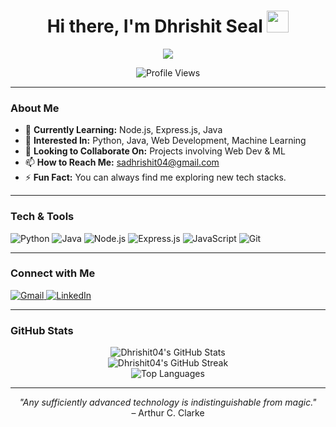 <!--
**Dhrishit04/Dhrishit04** is a special repository for your profile README.
When you add a README.md to that repository, it will appear on your GitHub profile.
-->

<h1 align="center">Hi there, I'm Dhrishit Seal <img src="https://media.giphy.com/media/hvRJCLFzcasrR4ia7z/giphy.gif" width="35"></h1>

<p align="center">
  <a href="https://github.com/Dhrishit04?tab=repositories">
    <img src="https://readme-typing-svg.herokuapp.com?size=30&duration=3000&color=09F7E3&center=true&vCenter=true&width=600&lines=Full+Stack+Developer;Machine+Learning+Enthusiast;Loves+Clean+and+Scalable+Code;Always+Learning+New+Things">
  </a>
</p>

<div align="center">
  <img src="https://komarev.com/ghpvc/?username=Dhrishit04&label=PROFILE+VIEWS" alt="Profile Views" />
</div>

---

### About Me

- 🌱 **Currently Learning:** Node.js, Express.js, Java  
- 🔭 **Interested In:** Python, Java, Web Development, Machine Learning  
- 🤝 **Looking to Collaborate On:** Projects involving Web Dev & ML  
- 📫 **How to Reach Me:** [sadhrishit04@gmail.com](mailto:sadhrishit04@gmail.com)  
- ⚡ **Fun Fact:** You can always find me exploring new tech stacks.

---

### Tech & Tools

<p>
  <img src="https://img.shields.io/badge/Python-3670A0?style=flat&logo=python&logoColor=ffdd54" alt="Python" />
  <img src="https://img.shields.io/badge/Java-ED8B00?style=flat&logo=java&logoColor=white" alt="Java" />
  <img src="https://img.shields.io/badge/Node.js-339933?style=flat&logo=node.js&logoColor=white" alt="Node.js" />
  <img src="https://img.shields.io/badge/Express.js-000000?style=flat&logo=express&logoColor=white" alt="Express.js" />
  <img src="https://img.shields.io/badge/JavaScript-F7DF1E?style=flat&logo=javascript&logoColor=black" alt="JavaScript" />
  <img src="https://img.shields.io/badge/Git-F05032?style=flat&logo=git&logoColor=white" alt="Git" />
</p>

---

### Connect with Me

<p>
  <a href="mailto:sadhrishit04@gmail.com">
    <img src="https://img.shields.io/badge/Gmail-D14836?style=flat&logo=gmail&logoColor=white" alt="Gmail" />
  </a>
  <a href="https://www.linkedin.com/in/dhrishit-seal/" target="_blank">
    <img src="https://img.shields.io/badge/LinkedIn-0A66C2?style=flat&logo=linkedin&logoColor=white" alt="LinkedIn" />
  </a>
  <!-- Add more social links or personal site if you have one -->
</p>

---

### GitHub Stats

<div align="center">
  <img src="https://github-readme-stats.vercel.app/api?username=Dhrishit04&show_icons=true&theme=radical" alt="Dhrishit04's GitHub Stats" />
  <br/>
  <img src="https://github-readme-streak-stats.herokuapp.com/?user=Dhrishit04&theme=radical" alt="Dhrishit04's GitHub Streak" />
  <br/>
  <img src="https://github-readme-stats.vercel.app/api/top-langs/?username=Dhrishit04&layout=compact&theme=radical" alt="Top Languages" />
</div>

---

<p align="center">
  <i>"Any sufficiently advanced technology is indistinguishable from magic."</i>
  <br>– Arthur C. Clarke
</p>
